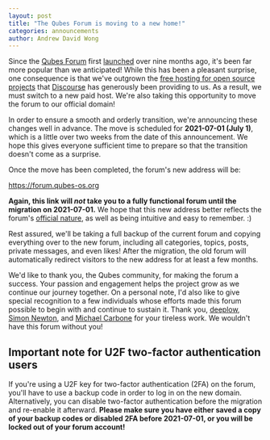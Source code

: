 ```yaml
---
layout: post
title: "The Qubes Forum is moving to a new home!"
categories: announcements
author: Andrew David Wong
---
```


Since the [Qubes Forum](https://qubes-os.discourse.group) first [launched](/news/2020/08/20/new-discussion-forum-for-qubes-os-users/) over nine months ago, it's been far more popular than we anticipated! While this has been a pleasant surprise, one consequence is that we've outgrown the [free hosting for open source projects](https://blog.discourse.org/2018/11/free-hosting-for-open-source-v2/) that [Discourse](https://www.discourse.org/) has generously been providing to us. As a result, we must switch to a new paid host. We're also taking this opportunity to move the forum to our official domain!

In order to ensure a smooth and orderly transition, we're announcing these changes well in advance. The move is scheduled for **2021-07-01 (July 1)**, which is a little over two weeks from the date of this announcement. We hope this gives everyone sufficient time to prepare so that the transition doesn't come as a surprise.

Once the move has been completed, the forum's new address will be:

<https://forum.qubes-os.org>

**Again, this link will *not* take you to a fully functional forum until the migration on 2021-07-01.**
We hope that this new address better reflects the forum's [official nature](https://www.qubes-os.org/support/#forum), as well as being intuitive and easy to remember. :)

Rest assured, we'll be taking a full backup of the current forum and copying everything over to the new forum, including all categories, topics, posts, private messages, and even likes! After the migration, the old forum will automatically redirect visitors to the new address for at least a few months.

We'd like to thank you, the Qubes community, for making the forum a success. Your passion and engagement helps the project grow as we continue our journey together. On a personal note, I'd also like to give special recognition to a few individuals whose efforts made this forum possible to begin with and continue to sustain it. Thank you, [deeplow](/team/#deeplow), [Simon Newton](/team/#simon-newton), and [Michael Carbone](/team/#michael-carbone) for your tireless work. We wouldn't have this forum without you!

## Important note for U2F two-factor authentication users

If you're using a U2F key for two-factor authentication (2FA) on the forum, you'll have to use a backup code in order to log in on the new domain. Alternatively, you can disable two-factor authentication before the migration and re-enable it afterward. **Please make sure you have either saved a copy of your backup codes or disabled 2FA before 2021-07-01, or you will be locked out of your forum account!**
